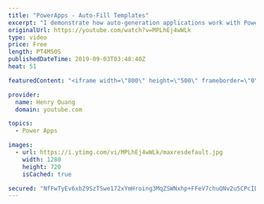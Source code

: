 ```yaml
---
title: "PowerApps - Auto-Fill Templates"
excerpt: "I demonstrate how auto-generation applications work with PowerApps.  Tutorial Link: https://www.youtube.com/watch?v=sToM68hQoTw&t=21s  Let me know if you have any questions! Drop me an email or a comment below.  admin@enteleca.com  Connect with me on LinkedIn: https://www.linkedin.com/in/henry-ouang-6a6162134/"
originalUrl: https://youtube.com/watch?v=MPLhEj4wWLk
type: video
price: Free
length: PT4M50S
publishedDateTime: 2019-09-03T03:48:40Z
heat: 51

featuredContent: "<iframe width=\"800\" height=\"500\" frameborder=\"0\" src=\"https://www.youtube.com/embed/MPLhEj4wWLk\" allow=\"accelerometer; autoplay; encrypted-media; gyroscope; picture-in-picture\" allowfullscreen></iframe>"

provider:
  name: Henry Ouang
  domain: youtube.com

topics:
  - Power Apps

images:
  - url: https://i.ytimg.com/vi/MPLhEj4wWLk/maxresdefault.jpg
    width: 1280
    height: 720
    isCached: true

secured: "NfFwTyEv6xbZ9SzTSwe172xYmHroing3MqZSWNxhp+FFeV7chuQNv2u5CPcIDB1CW7JHbmZaEjgMNBIDmprhyMdtL8L5l1GP0jUoCt7STBELO1vCV0kFt7JS2Ke8+yBMKtk7whPgJD++1JjCMKg8kUlSOs0wCXte2x+HLeP1DRQiICMm//pi61M/yFnH3oGDlqFzB8yVuwNftaUq96uV4/mAF1Pr7WLc2HoQ7El2hakcH0xk5Q7xIAE6kO/DLW142XHkx/BU6BRLbISpuV85v5Gu2l0ml87t0V0vTuyrawXsFbgjLKYl9ox18XOxA3Ek6NGWqfG5Tduv22sac+K2tVjX6xbvE6E6pSF3PNB4Gks41+tsXx68dUftjG1C8kHlSk9rYDQO0ChDi6wlHmOjfA==;PsZacI+m62D2TOY33ziJdA=="
---
```


